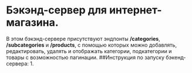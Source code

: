 # Бэкэнд-сервер для интернет-магазина.
В этом бэкэнд-сервере присутствуют эндпонты __/categories__, __/subcategories__ и __/products__, с помощью которых можно добавлять, редактировать, удалять и отображать категории, подкатегории и товары с возможностью пагинации.
##Инструкция по запуску бэкенд-сервера:
1.
